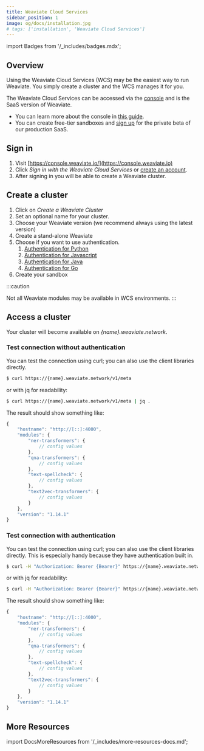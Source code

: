 ```yaml
---
title: Weaviate Cloud Services
sidebar_position: 1
image: og/docs/installation.jpg
# tags: ['installation', 'Weaviate Cloud Services']
---
```

import Badges from '/_includes/badges.mdx';

<Badges/>

## Overview

​Using the Weaviate Cloud Services (WCS) may be the easiest way to run Weaviate. You simply create a cluster and the WCS manages it for you.

The Weaviate Cloud Services can be accessed via the [console](https://console.weaviate.io) and is the SaaS version of Weaviate.

* You can learn more about the console in [this guide](../tutorials/console.md).
* You can create free-tier sandboxes and [sign up](https://console.weaviate.io) for the private beta of our production SaaS.

## Sign in

1. Visit [https://console.weaviate.io/](https://console.weaviate.io)
2. Click _Sign in with the Weaviate Cloud Services_ or [create an account](https://auth.wcs.api.weaviate.io/auth/realms/SeMI/protocol/openid-connect/registrations?client_id=wcs&response_type=code&redirect_uri=https://console.weaviate.io/console/wcs).
3. After signing in you will be able to create a Weaviate cluster.

## Create a cluster

1. Click on _Create a Weaviate Cluster_
2. Set an optional name for your cluster.
3. Choose your Weaviate version (we recommend always using the latest ​version)
4. Create a stand-alone Weaviate
5. Choose if you want to use authentication.
    1. [Authentication for Python](../client-libraries/python.md#authentication)
    2. [Authentication for Javascript](../client-libraries/javascript.md#authentication)
    3. [Authentication for Java](../client-libraries/java.md#authentication)
    4. [Authentication for Go](../client-libraries/go.md#authentication)
6. Create your sandbox

:::caution
<!-- currently, the WCS only works without modules; we will be releasing out-of-the-box modules in the coming weeks. -->
Not all Weaviate modules may be available in WCS environments.
:::

## Access a cluster

Your cluster will become available on _{name}.weaviate.network_.

### Test connection without authentication

You can test the connection using curl; you can also use the client libraries directly.​

```sh
$ curl https://{name}.weaviate.network/v1/meta
```

or with jq for readability:

```sh
$ curl https://{name}.weaviate.network/v1/meta | jq .
```

The result should show something like:

```js
{
    "hostname": "http://[::]:4000",
    "modules": {
        "ner-transformers": {
            // config values
        },
        "qna-transformers": {
            // config values
        },
        "text-spellcheck": {
            // config values
        },
        "text2vec-transformers": {
            // config values
        }
    },
    "version": "1.14.1"
}
```

### Test connection with authentication

You can test the connection using curl; you can also use the client libraries directly.​ This is especially handy because they have authentication built in. ​

```sh
$ curl -H "Authorization: Bearer {Bearer}" https://{name}.weaviate.network/v1/meta
```

or with jq for readability:

```sh
$ curl -H "Authorization: Bearer {Bearer}" https://{name}.weaviate.network/v1/meta | jq .
```

The result should show something like:

```js
{
    "hostname": "http://[::]:4000",
    "modules": {
        "ner-transformers": {
            // config values
        },
        "qna-transformers": {
            // config values
        },
        "text-spellcheck": {
            // config values
        },
        "text2vec-transformers": {
            // config values
        }
    },
    "version": "1.14.1"
}
```

## More Resources

import DocsMoreResources from '/_includes/more-resources-docs.md';

<DocsMoreResources />
